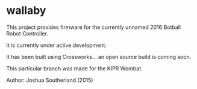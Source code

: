 wallaby
=======

This project provides firmware for the currently unnamed 2016 Botball Robot Controller.

It is currently under active development. 

It has been built using Crossworks... an open source build is coming soon.

This particular branch was made for the KIPR Wombat.

Author: Joshua Southerland (2015)
